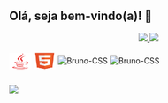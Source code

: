 ## Olá, seja bem-vindo(a)! 👋

<div align="center">
  <a href="https://brunodaniel.com">
    <img height="180em" src="https://github-readme-stats.vercel.app/api?username=bdsoares&show_icons=true&theme=gotham&include_all_commits=true&count_private=true"/>
    <img height="180em" src="https://github-readme-stats.vercel.app/api/top-langs/?username=bdsoares&layout=compact&langs_count=7&theme=gotham"/>
  </a>
</div>
<br>
<div style="display: inline_block">
  <img align="center" alt="Bruno-Java" height="30" width="40" src="https://raw.githubusercontent.com/devicons/devicon/master/icons/java/java-plain.svg">
  <img align="center" alt="Bruno-HTML" height="30" width="40" src="https://raw.githubusercontent.com/devicons/devicon/master/icons/html5/html5-original.svg">
  <img align="center" alt="Bruno-CSS" height="30" width="40" src="https://cdn.jsdelivr.net/gh/devicons/devicon/icons/css3/css3-original.svg">
  <img align="center" alt="Bruno-CSS" height="30" width="40" src="https://cdn.jsdelivr.net/gh/devicons/devicon/icons/microsoftsqlserver/microsoftsqlserver-plain.svg">
</div>

##

<div>
    <a href="https://www.linkedin.com/in/bdsoares" target="_blank"><img src="https://img.shields.io/badge/-LinkedIn-%230077B5?style=for-the-badge&logo=linkedin&logoColor=white" target="_blank"></a>
</div>
